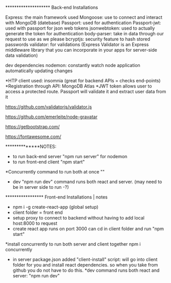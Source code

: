 ******************** Back-end Installations

Express: the main framework used
Mongoose: use to connect and interact with MongoDB (datebase)
Passport: used for authentication
Passport-jwt: used with passport for json web tokens
jsonwebtoken: used to actually generate the token for authentication
body-parser: take in data through our request to use as we please
bcryptjs: security feature to hash stored passwords 
validator: for validations (Express Validator is an Express middleware library that you can incorporate in your apps for server-side data validation)

dev dependencies
nodemon: constantly watch node application automatically updating changes


*HTP client used: insomnia (great for backend APIs = checks end-points)
*Registration through API: MongoDB Atlas
*JWT token allows user to access a protected route. Passport will validate it and extract user data from it

https://github.com/validatorjs/validator.js

https://github.com/emerleite/node-gravatar

https://getbootstrap.com/

https://fontawesome.com/

**************NOTES:
* to run back-end server "npm run server" for nodemon
* to run front-end client "npm start"

*Concurrently command to run both at once ""
* dev "npm run dev" command runs both react and server. (may need to be in server side to run -?)


   
***************** Front-end Installations | notes
* npm i -g create-react-app (global setup)
* client folder = front end
* setup proxy to connect to backend without having to add local host:8000 to request 
* create react app runs on port 3000 can cd in client folder and run "npm start"
             
*install concurrently to run both server and client together npm i concurrently
* in server package.json added "client-install" script: will go into client folder for you and install react dependencies. so when you take from github you do not have to do this.
*dev command runs both react and server: "npm run dev"

